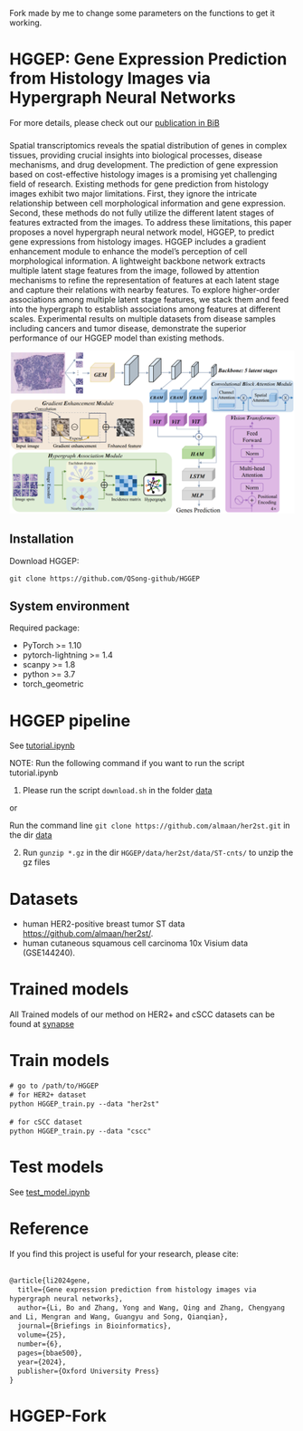 Fork made by me to change some parameters on the functions to get it working.

# HGGEP: Gene Expression Prediction from Histology Images via Hypergraph Neural Networks 

For more details, please check out our [publication in BiB](https://academic.oup.com/bib/article/25/6/bbae500/7821151)

### 

Spatial transcriptomics reveals the spatial distribution of genes in complex tissues, providing crucial insights into biological processes, disease mechanisms, and drug development. The prediction of gene expression based on cost-effective histology images is a promising yet challenging field of research. Existing methods for gene prediction from histology images exhibit two major limitations. First, they ignore the intricate relationship between cell morphological information and gene expression. Second, these methods do not fully utilize the different latent stages of features extracted from the images. To address these limitations, this paper proposes a novel hypergraph neural network model, HGGEP, to predict gene expressions from histology images. HGGEP includes a gradient enhancement module to enhance the model’s perception of cell morphological information. A lightweight backbone network extracts multiple latent stage features from the image, followed by attention mechanisms to refine the representation of features at each latent stage and capture their relations with nearby features. To explore higher-order associations among multiple latent stage features, we stack them and feed into the hypergraph to establish associations among features at different scales. Experimental results on multiple datasets from disease samples including cancers and tumor disease, demonstrate the superior performance of our HGGEP model than existing methods.
       

![(Variational) gcn](Figures/workflow.png)

## Installation

Download HGGEP:
```
git clone https://github.com/QSong-github/HGGEP
```

## System environment
Required package:
- PyTorch >= 1.10
- pytorch-lightning >= 1.4
- scanpy >= 1.8
- python >= 3.7
- torch_geometric


# HGGEP pipeline

See [tutorial.ipynb](tutorial.ipynb)


NOTE: Run the following command if you want to run the script tutorial.ipynb
 
1.  Please run the script `download.sh` in the folder [data](https://github.com/biomed-AI/Hist2ST/tree/main/data) 

or 

Run the command line `git clone https://github.com/almaan/her2st.git` in the dir [data](https://github.com/biomed-AI/Hist2ST/tree/main/data) 

2. Run `gunzip *.gz` in the dir `HGGEP/data/her2st/data/ST-cnts/` to unzip the gz files


# Datasets

 -  human HER2-positive breast tumor ST data https://github.com/almaan/her2st/.
 -  human cutaneous squamous cell carcinoma 10x Visium data (GSE144240).

# Trained models

All Trained models of our method on HER2+ and cSCC datasets can be found at [synapse](https://www.synapse.org/Synapse:syn60239950/files/) 

# Train models

```
# go to /path/to/HGGEP
# for HER2+ dataset
python HGGEP_train.py --data "her2st"

# for cSCC dataset
python HGGEP_train.py --data "cscc"
```

# Test models

See [test_model.ipynb](test_model.ipynb)


# Reference
If you find this project is useful for your research, please cite:
```

@article{li2024gene,
  title={Gene expression prediction from histology images via hypergraph neural networks},
  author={Li, Bo and Zhang, Yong and Wang, Qing and Zhang, Chengyang and Li, Mengran and Wang, Guangyu and Song, Qianqian},
  journal={Briefings in Bioinformatics},
  volume={25},
  number={6},
  pages={bbae500},
  year={2024},
  publisher={Oxford University Press}
}

```

# HGGEP-Fork
